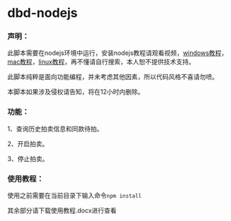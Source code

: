 # dbd-nodejs
### 声明：

此脚本需要在nodejs环境中运行，安装nodejs教程请观看视频，[windows教程](http://www.imooc.com/video/6691)，[mac教程](http://www.imooc.com/video/6693)，[linux教程](http://www.imooc.com/video/6692)，再不懂请自行搜索，本人恕不提供技术支持。

此脚本纯粹是面向功能编程，并未考虑其他因素，所以代码风格不喜请勿喷。

本脚本如果涉及侵权请告知，将在12小时内删除。

### 功能：

1、查询历史拍卖信息和同款待拍。

2、开启拍卖。

3、停止拍卖。

### 使用教程：

使用之前需要在当前目录下输入命令`npm install`

其余部分请下载使用教程.docx进行查看